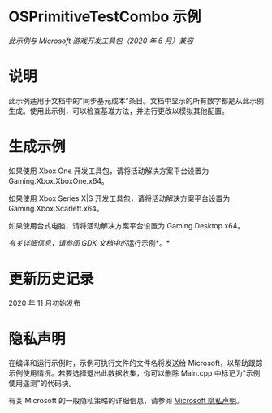 # OSPrimitiveTestCombo 示例

*此示例与 Microsoft 游戏开发工具包（2020 年 6 月）兼容*

# 说明

此示例适用于文档中的"同步基元成本"条目。文档中显示的所有数字都是从此示例生成。使用此示例，可以检查基准方法，并进行更改以模拟其他配置。

# 生成示例

如果使用 Xbox One 开发工具包，请将活动解决方案平台设置为
Gaming.Xbox.XboxOne.x64。

如果使用 Xbox Series X|S 开发工具包，请将活动解决方案平台设置为
Gaming.Xbox.Scarlett.x64。

如果使用台式电脑，请将活动解决方案平台设置为 Gaming.Desktop.x64。

*有关详细信息，请参阅 GDK 文档中的*运行示例*。*

# 更新历史记录

2020 年 11 月初始发布

# 隐私声明

在编译和运行示例时，示例可执行文件的文件名将发送给
Microsoft，以帮助跟踪示例使用情况。若要选择退出此数据收集，你可以删除
Main.cpp 中标记为"示例使用遥测"的代码块。

有关 Microsoft 的一般隐私策略的详细信息，请参阅 [Microsoft
隐私声明](https://privacy.microsoft.com/en-us/privacystatement/)。

